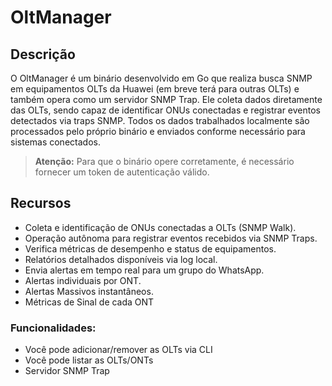 # OltManager

## Descrição

O OltManager é um binário desenvolvido em Go que realiza busca SNMP em equipamentos OLTs da Huawei (em breve terá para outras OLTs) e também opera como um servidor SNMP Trap. Ele coleta dados diretamente das OLTs, sendo capaz de identificar ONUs conectadas e registrar eventos detectados via traps SNMP. Todos os dados trabalhados localmente são processados pelo próprio binário e enviados conforme necessário para sistemas conectados.

> **Atenção:** Para que o binário opere corretamente, é necessário fornecer um token de autenticação válido.

## Recursos

- Coleta e identificação de ONUs conectadas a OLTs (SNMP Walk).
- Operação autônoma para registrar eventos recebidos via SNMP Traps.
- Verifica métricas de desempenho e status de equipamentos.
- Relatórios detalhados disponíveis via log local.
- Envia alertas em tempo real para um grupo do WhatsApp.
- Alertas individuais por ONT.
- Alertas Massivos instantâneos.
- Métricas de Sinal de cada ONT
  
### Funcionalidades:

- Você pode adicionar/remover as OLTs via CLI
- Você pode listar as OLTs/ONTs
- Servidor SNMP Trap

